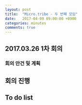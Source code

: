 ```yaml
---
layout: post
title:  "Micro.tribe - 두 번째 모임"
date:   2017-04-09 09:00:00 +0900
categories: minutes
comments: true
---
```

## 2017.03.26 1차 회의

### 회의 안건 및 계획

## 회의 진행

## To do list
